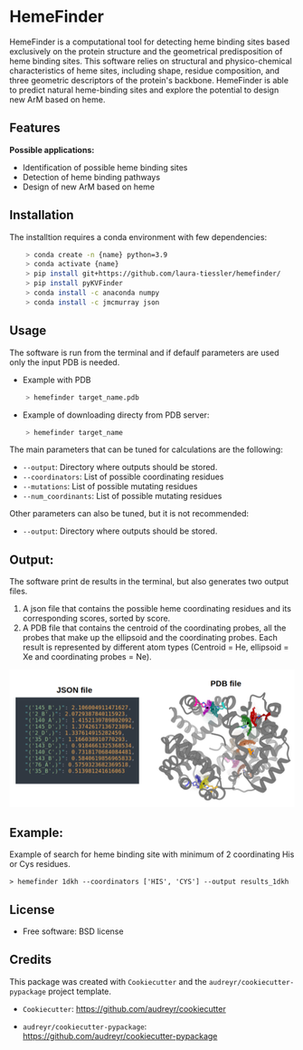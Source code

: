 HemeFinder
==========

HemeFinder is a computational tool for detecting heme binding sites based exclusively on the protein structure and the geometrical predisposition of heme binding sites. This software relies on structural and physico-chemical characteristics of heme sites, including shape, residue composition, and three geometric descriptors of the protein's backbone.  HemeFinder is able to predict natural heme-binding sites and explore the potential to design new ArM based on heme.


Features
--------

**Possible applications:**

* Identification of possible heme binding sites
* Detection of heme binding pathways
* Design of new ArM based on heme 

Installation
--------

The installtion requires a conda environment with few dependencies:

```bash
    > conda create -n {name} python=3.9
    > conda activate {name}
    > pip install git+https://github.com/laura-tiessler/hemefinder/
    > pip install pyKVFinder
    > conda install -c anaconda numpy 
    > conda install -c jmcmurray json
```


Usage
--------

The software is run from the terminal and if defaulf parameters are used only the input PDB is needed.

* Example with PDB
  
```bash
    > hemefinder target_name.pdb
```

* Example of downloading directy from PDB server:

```bash
    > hemefinder target_name
```

The main parameters that can be tuned for calculations are the following:

* `--output`: Directory where outputs should be stored. 
* `--coordinators`: List of possible coordinating residues
* `--mutations`: List of possible mutating residues
* `--num_coordinants`: List of possible mutating residues


Other parameters can also be tuned, but it is not recommended:

* `--output`: Directory where outputs should be stored. 


Output:
--------

The software print de results in the terminal, but also generates two output files. 

1. A json file that contains the possible heme coordinating residues and its corresponding scores, sorted by score. 
2. A PDB file that contains the centroid of the coordinating probes, all the probes that make up the ellipsoid and the coordinating probes. Each result is represented by different atom types (Centroid = He, ellipsoid = Xe and coordinating probes = Ne).

![Output](/docs/Tutorial_heme.png)

Example:
--------

Example of search for heme binding site with minimum of 2 coordinating His or Cys residues.

    > hemefinder 1dkh --coordinators ['HIS', 'CYS'] --output results_1dkh


License
--------

* Free software: BSD license

Credits
-------
This package was created with `Cookiecutter` and 
the `audreyr/cookiecutter-pypackage` project template.

* `Cookiecutter`: https://github.com/audreyr/cookiecutter

* `audreyr/cookiecutter-pypackage`: https://github.com/audreyr/cookiecutter-pypackage
